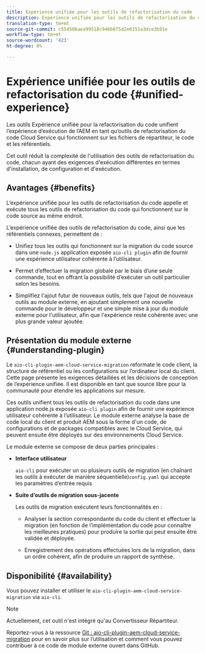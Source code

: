 ```yaml
---
title: Expérience unifiée pour les outils de refactorisation du code
description: Expérience unifiée pour les outils de refactorisation du code
translation-type: tm+mt
source-git-commit: c554506aea99518c94666f5d2e6151a3dce3b91e
workflow-type: tm+mt
source-wordcount: '423'
ht-degree: 0%

---
```



# Expérience unifiée pour les outils de refactorisation du code {#unified-experience}

Les outils Expérience unifiée pour la refactorisation du code unifient l’expérience d’exécution de l’AEM en tant qu’outils de refactorisation du code Cloud Service qui fonctionnent sur les fichiers de répartiteur, le code et les référentiels.

Cet outil réduit la complexité de l&#39;utilisation des outils de refactorisation du code, chacun ayant des exigences d&#39;exécution différentes en termes d&#39;installation, de configuration et d&#39;exécution.

## Avantages {#benefits}

L’expérience unifiée pour les outils de refactorisation du code appelle et exécute tous les outils de refactorisation du code qui fonctionnent sur le code source au même endroit.

L’expérience unifiée des outils de refactorisation du code, ainsi que les référentiels connexes, permettent de :

* Unifiez tous les outils qui fonctionnent sur la migration du code source dans une `node.js` application exposée `aio-cli plugin` afin de fournir une expérience utilisateur cohérente à l’utilisateur.

* Permet d’effectuer la migration globale par le biais d’une seule commande, tout en offrant la possibilité d’exécuter un outil particulier selon les besoins.

* Simplifiez l&#39;ajout futur de nouveaux outils, tels que l&#39;ajout de nouveaux outils au module externe, en ajoutant simplement une nouvelle commande pour le développeur et une simple mise à jour du module externe pour l&#39;utilisateur, afin que l&#39;expérience reste cohérente avec une plus grande valeur ajoutée.

## Présentation du module externe {#understanding-plugin}

Le `aio-cli-plugin-aem-cloud-service-migration` reformate le code client, la structure de référentiel ou les configurations sur l’ordinateur local du client. Cette page présente les exigences détaillées et les décisions de conception de l’expérience unifiée.
Il est disponible en tant que source libre pour la communauté pour étendre les applications sur mesure.

Ces outils unifient tous les outils de refactorisation du code dans une application node.js exposée `aio-cli plugin` afin de fournir une expérience utilisateur cohérente à l’utilisateur. Le module externe analyse la base de code local du client et produit AEM sous la forme d&#39;un code, de configurations et de packages compatibles avec le Cloud Service, qui peuvent ensuite être déployés sur des environnements Cloud Service.

Le module externe se compose de deux parties principales :

* **Interface utilisateur**

   `aio-cli` pour exécuter un ou plusieurs outils de migration (en chaînant les outils à exécuter de manière séquentielle)`config.yaml` qui accepte les paramètres d’entrée requis

* **Suite d’outils de migration sous-jacente**

   Les outils de migration exécutent leurs fonctionnalités en :

   * Analyser la section correspondante du code du client et effectuer la migration (en fonction de l’implémentation du code pour connaître les meilleures pratiques) pour produire la sortie qui peut ensuite être validée et déployée.

   * Enregistrement des opérations effectuées lors de la migration, dans un ordre cohérent, afin de produire un rapport de synthèse.

## Disponibilité {#availability}

Vous pouvez installer et utiliser le `aio-cli-plugin-aem-cloud-service-migration` via `aio-cli`.

>[!NOTE]
>Actuellement, cet outil n&#39;est intégré qu&#39;au Convertisseur Répartiteur.

Reportez-vous à la ressource [Git : aio-cli-plugin-aem-cloud-service-migration](https://github.com/adobe/aio-cli-plugin-aem-cloud-service-migration) pour en savoir plus sur l’utilisation et comment vous pouvez contribuer à ce code de module externe ouvert dans GitHub.

